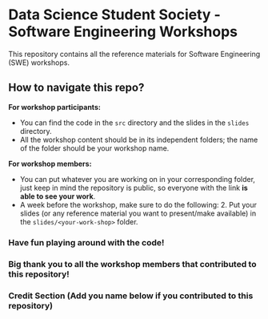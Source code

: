 # Data Science Student Society - Software Engineering Workshops
This repository contains all the reference materials for Software Engineering (SWE) workshops.

## How to navigate this repo? 

<b>For workshop participants:</b> 
* You can find the code in the `src` directory and the slides in the `slides` directory. 
* All the workshop content should be in its independent folders; the name of the folder should be your workshop name.  

<b>For workshop members:</b>
* You can put whatever you are working on in your corresponding folder, just keep in mind the repository is public, so everyone with the link <b>is able to see your work</b>. 
* A week before the workshop, make sure to do the following: 
  2. Put your slides (or any reference material you want to present/make available) in the `slides/<your-work-shop>` folder. 

### Have fun playing around with the code! 
### Big thank you to all the workshop members that contributed to this repository! 
### Credit Section (Add you name below if you contributed to this repository)
